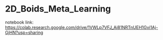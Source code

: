 # 2D_Boids_Meta_Learning


notebook link:
https://colab.research.google.com/drive/1VWLp7VFJ_Ai81NRTnUEH1Gvi1Aj-GjHN?usp=sharing
